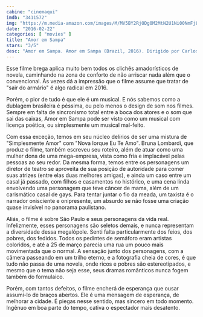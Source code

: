 ```yaml
---
cabine: "cinemaqui"
imdb: "3411572"
img: "https://m.media-amazon.com/images/M/MV5BY2RjODg0M2MtN2U1Ni00NmFjLWFmZDUtYjVkYzQ3OGM2MmU1XkEyXkFqcGdeQXVyMTY2MzYyNzA@._V1_SY150_CR1,0,101,150_.jpg"
date: "2016-02-22"
categories: [ "movies" ]
title: "Amor em Sampa"
stars: "3/5"
desc: "Amor em Sampa. Amor em Sampa (Brazil, 2016). Dirigido por Carlos Alberto Riccelli, Kim Riccelli. Escrito por Bruna Lombardi. Com Bruna Lombardi, Eduardo Moscovis, Rodrigo Lombardi, Mariana Lima, Carlos Alberto Riccelli, Tiago Abravanel, Marcello Airoldi, Miá Mello, Kim Riccelli."
---
```

Esse filme brega aplica muito bem todos os clichês amadorísticos de novela, caminhando na zona de conforto de não arriscar nada além que o convencional. Às vezes dá a impressão que o filme assume que tratar de "sair do armário" é algo radical em 2016.

Porém, o pior de tudo é que ele é um musical. E nós sabemos como a dublagem brasileira é péssima, ou pelo menos o design de som nos filmes. Sempre em falta de sincronismo total entre a boca dos atores e o som que sai das caixas, Amor em Sampa pode ser visto como um musical com licença poética, ou simplesmente um musical mal-feito.

Com essa exceção, temos em seu núcleo delírios de ser uma mistura de "Simplesmente Amor" com "Nova Iorque Eu Te Amo". Bruna Lombardi, que produz o filme, também escreveu seu roteiro, além de atuar como uma mulher dona de uma mega-empresa, vista como fria e implacável pelas pessoas ao seu redor. Da mesma forma, temos entre os personagens um diretor de teatro se aproveita de sua posição de autoridade para comer suas atrizes (entre elas duas melhores amigas), e ainda um caso entre um casal já passado, com filhos e casamentos no histórico, e uma cena linda envolvendo uma personagem que teve câncer de mama, além de um carismático casal de gays. Para tentar juntar o fio da meada, um taxista é o narrador onisciente e onipresente, um absurdo se não fosse uma criação quase invisível no panorama paulistano.

Aliás, o filme é sobre São Paulo e seus personagens da vida real. Infelizmente, esses personagens são seletos demais, e nunca representam a diversidade dessa megalópole. Senti falta particularmente dos feios, dos pobres, dos fedidos. Todos os pedintes de semáforo eram artistas coloridos, e até a 25 de março parecia uma rua um pouco mais movimentada que o normal. A sensação junto dos personagens, com a câmera passeando em um trilho eterno, e a fotografia cheia de cores, é que tudo não passa de uma novela, onde ricos e pobres são estereotipados, e mesmo que o tema não seja esse, seus dramas românticos nunca fogem também do formulaico.

Porém, com tantos defeitos, o filme encherá de esperança que ousar assumi-lo de braços abertos. Ele é uma mensagem de esperança, de melhorar a cidade. É piegas nesse sentido, mas sincero em todo momento. Ingênuo em boa parte do tempo, cativa o espectador mais desatento.
